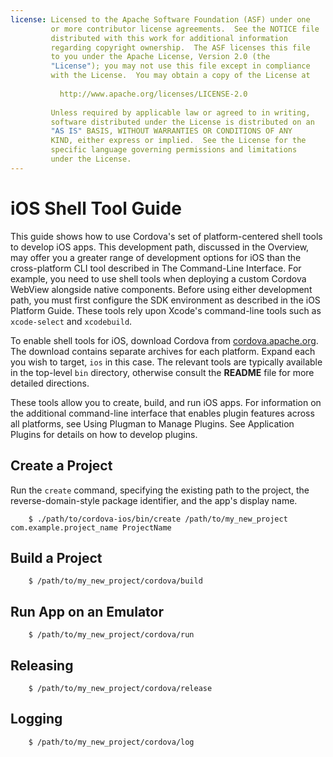```yaml
---
license: Licensed to the Apache Software Foundation (ASF) under one
         or more contributor license agreements.  See the NOTICE file
         distributed with this work for additional information
         regarding copyright ownership.  The ASF licenses this file
         to you under the Apache License, Version 2.0 (the
         "License"); you may not use this file except in compliance
         with the License.  You may obtain a copy of the License at
         
           http://www.apache.org/licenses/LICENSE-2.0
         
         Unless required by applicable law or agreed to in writing,
         software distributed under the License is distributed on an
         "AS IS" BASIS, WITHOUT WARRANTIES OR CONDITIONS OF ANY
         KIND, either express or implied.  See the License for the
         specific language governing permissions and limitations
         under the License.
---
```


# iOS Shell Tool Guide

This guide shows how to use Cordova's set of platform-centered shell
tools to develop iOS apps. This development path, discussed in the
Overview, may offer you a greater range of development options for iOS
than the cross-platform CLI tool described in The Command-Line
Interface.  For example, you need to use shell tools when deploying a
custom Cordova WebView alongside native components. Before using
either development path, you must first configure the SDK environment
as described in the iOS Platform Guide.  These tools rely upon
Xcode's command-line tools such as `xcode-select` and `xcodebuild`.

To enable shell tools for iOS, download Cordova from
[cordova.apache.org](http://cordova.apache.org). The download contains
separate archives for each platform. Expand each you wish to target,
`ios` in this case. The relevant tools are typically available in the
top-level `bin` directory, otherwise consult the __README__ file for
more detailed directions.

These tools allow you to create, build, and run iOS apps.  For
information on the additional command-line interface that enables
plugin features across all platforms, see Using Plugman to Manage
Plugins. See Application Plugins for details on how to develop
plugins.

## Create a Project

Run the `create` command, specifying the existing path to the project,
the reverse-domain-style package identifier, and the app's display
name.

        $ ./path/to/cordova-ios/bin/create /path/to/my_new_project com.example.project_name ProjectName

## Build a Project

        $ /path/to/my_new_project/cordova/build

## Run App on an Emulator

        $ /path/to/my_new_project/cordova/run

## Releasing

        $ /path/to/my_new_project/cordova/release

## Logging

        $ /path/to/my_new_project/cordova/log

